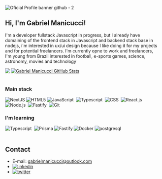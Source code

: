 ![Oficial Profile banner github - 2](https://github.com/GabrielManicucci/GabrielManicucci/assets/90355363/30ad279d-270f-408a-b48b-d04382e31dea)

## Hi, I'm Gabriel Manicucci! 

<p>I'm a developer fullstack Javascript in progress, but I already have domaining of the frontend stack in Javascript and backend stack base in nodejs, i'm interested in ux/ui design because I like doing it for my projects and for potential freelancers. I'm currently opne to work and freelancers, I'm young from Brazil interested in football, e-sports games, science, astronomy, movies and technology</p>

[![Gabriel Manicucci GitHub Stats](https://github-readme-stats.vercel.app/api?username=GabrielManicucci&theme=dracula)](https://github.com/anuraghazra/github-readme-stats)
<img align="left"  src="https://github-readme-stats.vercel.app/api/top-langs/?username=GabrielManicucci&theme=dracula&layout=compact" />
<br></br>

### Main stack
![NextJS](https://img.shields.io/badge/next%20js-000000?style=for-the-badge&logo=nextdotjs&logoColor=white)
![HTML5](https://img.shields.io/badge/HTML5-E34F26?style=for-the-badge&logo=html5&logoColor=white)
![JavaScript](https://img.shields.io/badge/JavaScript-F7DF1E?style=for-the-badge&logo=javascript&logoColor=black)&nbsp;
![Typescript](https://img.shields.io/badge/TypeScript-007ACC?style=for-the-badge&logo=typescript&logoColor=white)&nbsp;
![CSS](https://img.shields.io/badge/CSS3-1572B6?style=for-the-badge&logo=css3&logoColor=white)&nbsp;
![React.js](https://img.shields.io/badge/React-20232A?style=for-the-badge&logo=react&logoColor=61DAFB)&nbsp;
![Node.js](https://img.shields.io/badge/Node%20js-339933?style=for-the-badge&logo=nodedotjs&logoColor=white)&nbsp;
![Fastify](https://img.shields.io/badge/fastify-202020?style=for-the-badge&logo=fastify&logoColor=white)&nbsp;
![Git](https://img.shields.io/badge/GIT-E44C30?style=for-the-badge&logo=git&logoColor=white)&nbsp;

### I'm learning
![Typescript](https://img.shields.io/badge/TypeScript-007ACC?style=for-the-badge&logo=typescript&logoColor=white)&nbsp;
![Prisma](https://img.shields.io/badge/Prisma-3982CE?style=for-the-badge&logo=Prisma&logoColor=white)
![Fastify](https://img.shields.io/badge/fastify-202020?style=for-the-badge&logo=fastify&logoColor=white)
![Docker](https://img.shields.io/badge/Docker-2CA5E0?style=for-the-badge&logo=docker&logoColor=white)
![postgresql](https://img.shields.io/badge/PostgreSQL-316192?style=for-the-badge&logo=postgresql&logoColor=white)
<br></br>

## Contact  
  - E-mail: gabrielmanicucci@outlook.com
  - [![linkedin](https://img.shields.io/badge/linkedin-0A66C2?style=for-the-badge&logo=linkedin&logoColor=white)](https://www.linkedin.com/in/gabriel-manicucci-30a36a20a/)
  - [![twitter](https://img.shields.io/badge/twitter-1DA1F2?style=for-the-badge&logo=twitter&logoColor=white)](https://twitter.com/GManicucci)
